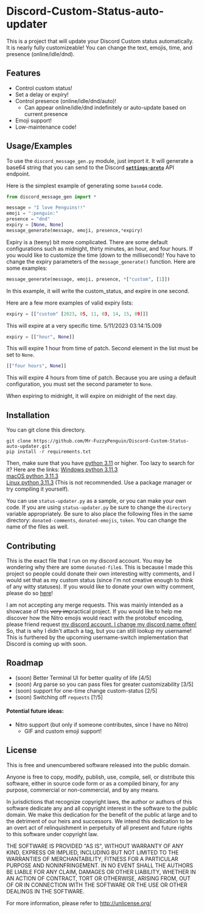 
# Discord-Custom-Status-auto-updater

This is a project that will update your Discord Custom status automatically. It is nearly fully customizeable! You can change the text, emojis, time, and presence (online/idle/dnd).




## Features

- Control custom status!
- Set a delay or expiry!
- Control presence (online/idle/dnd/auto)!
    - Can appear online/idle/dnd indefinitely or auto-update based on current presence
- Emoji support!
- Low-maintenance code!


## Usage/Examples
To use the `discord_message_gen.py` module, just import it. It will generate a base64 string that you can send to the Discord [__`settings-proto`__]("https://discord.com/api/v9/users/@me/settings-proto/1") API endpoint.

Here is the simplest example of generating some `base64` code.
```py
from discord_message_gen import *

message = "I love Penguins!!"
emoji = ":penguin:"
presence = "dnd"
expiry = [None, None]
message_generate(message, emoji, presence,*expiry)
```

Expiry is a (teeny) bit more complicated. There are some default configurations such as midnight, thirty minutes, an hour, and four hours. If you would like to customize the time (down to the millisecond)! You have to change the expiry parameters of the `message_generate()` function. Here are some examples:

```py
message_generate(message, emoji, presence, *["custom", [1]])
```
In this example, it will write the custom_status, and expire in one second.

Here are a few more examples of valid expiry lists:
```py
expiry = [["custom" [2023, 05, 11, 03, 14, 15, 09]]]
```
This will expire at a very specific time. 5/11/2023 03:14:15.009

```py
expiry = [["hour", None]]
```
This will expire 1 hour from time of patch. Second element in the list must be set to `None`.

```py
[["four hours", None]]
```
This will expire 4 hours from time of patch. Because you are using a default configuration, you must set the second parameter to `None`.

When expiring to midnight, it will expire on midnight of the next day.

## Installation

You can git clone this directory.

```
git clone https://github.com/Mr-FuzzyPenguin/Discord-Custom-Status-auto-updater.git
pip install -r requirements.txt
```
Then, make sure that you have [python 3.11](https://www.python.org/downloads/release/python-3113/) or higher.
Too lazy to search for it? Here are the links:
[Windows python 3.11.3](https://www.python.org/ftp/python/3.11.3/python-3.11.3-amd64.exe)  
[macOS python 3.11.3](https://www.python.org/ftp/python/3.11.3/python-3.11.3-macos11.pkg)  
[Linux python 3.11.3](https://www.python.org/ftp/python/3.11.3/Python-3.11.3.tar.xz) (This is not recommended. Use a package manager or try compiling it yourself).  

You can use `status-updater.py` as a sample, or you can make your own code. If you are using `status-updater.py` be sure to change the `directory` variable appropriately. Be sure to also place the following files in the same directory: `donated-comments`, `donated-emojis`, `token`. You can change the name of the files as well. 
## Contributing
This is the exact file that I run on my discord account. You may be wondering why there are some `donated-file`s. This is because I made this project so people could donate their own interesting witty comments, and I would set that as my custom status (since I'm not creative enough to think of any witty statuses). If you would like to donate your own witty comment, please do so [here](https://forms.gle/MEC4ZDRdkSATmgM1A)!

I am not accepting any merge requests. This was mainly intended as a showcase of this ~~very im~~practical project. If you would like to help me discover how the Nitro emojis would react with the protobuf encoding, please friend request [my discord account. I change my discord name often!](https://discordlookup.com/user/499285426369069079) So, that is why I didn't attach a tag, but you can still lookup my username! This is furthered by the upcoming username-switch implementation that Discord is coming up with soon.
## Roadmap

- (soon) Better Terminal UI for better quality of life [4/5]
- (soon) Arg parse so you can pass files for greater customizability [3/5]
- (soon) support for one-time change custom-status [2/5]
- (soon) Switching off `requests` [?/5]

#### Potential future ideas:
- Nitro support (but only if someone contributes, since I have no Nitro)
    - GIF and custom emoji support!


## License

This is free and unencumbered software released into the public domain.

Anyone is free to copy, modify, publish, use, compile, sell, or
distribute this software, either in source code form or as a compiled
binary, for any purpose, commercial or non-commercial, and by any
means.

In jurisdictions that recognize copyright laws, the author or authors
of this software dedicate any and all copyright interest in the
software to the public domain. We make this dedication for the benefit
of the public at large and to the detriment of our heirs and
successors. We intend this dedication to be an overt act of
relinquishment in perpetuity of all present and future rights to this
software under copyright law.

THE SOFTWARE IS PROVIDED "AS IS", WITHOUT WARRANTY OF ANY KIND,
EXPRESS OR IMPLIED, INCLUDING BUT NOT LIMITED TO THE WARRANTIES OF
MERCHANTABILITY, FITNESS FOR A PARTICULAR PURPOSE AND NONINFRINGEMENT.
IN NO EVENT SHALL THE AUTHORS BE LIABLE FOR ANY CLAIM, DAMAGES OR
OTHER LIABILITY, WHETHER IN AN ACTION OF CONTRACT, TORT OR OTHERWISE,
ARISING FROM, OUT OF OR IN CONNECTION WITH THE SOFTWARE OR THE USE OR
OTHER DEALINGS IN THE SOFTWARE.

For more information, please refer to <http://unlicense.org/>


